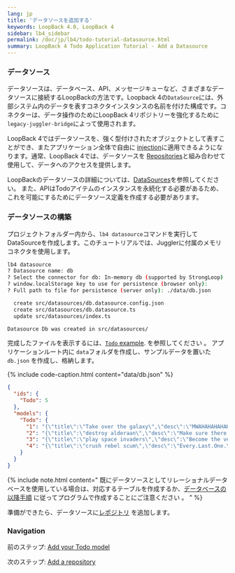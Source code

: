 ```yaml
---
lang: jp
title: 'データソースを追加する'
keywords: LoopBack 4.0, LoopBack 4
sidebar: lb4_sidebar
permalink: /doc/jp/lb4/todo-tutorial-datasource.html
summary: LoopBack 4 Todo Application Tutorial - Add a Datasource
---
```


### データソース

データソースは、データベース、API、メッセージキューなど、さまざまなデータソースに接続するLoopBackの方法です。Loopback 4の`DataSource`には、外部システム内のデータを表すコネクタインスタンスの名前を付けた構成です。コネクターは、データ操作のためにLoopBack 4リポジトリーを強化するために`legacy-juggler-bridge`によって使用されます。

LoopBack 4ではデータソースを、強く型付けされたオブジェクトとして表すことができ、またアプリケーション全体で自由に [injection](../../Dependency-injection.md)に適用できるようになります。通常、LoopBack 4では、データソースを [Repositories](../../Repositories.md)と組み合わせて使用​​して、データへのアクセスを提供します。

LoopBackのデータソースの詳細については、[DataSources](../../DataSources.md)を参照してください。
また、APIはTodoアイテムのインスタンスを永続化する必要があるため、これを可能にするためにデータソース定義を作成する必要があります。

### データソースの構築

プロジェクトフォルダー内から、`lb4 datasource`コマンドを実行してDataSourceを作成します。このチュートリアルでは、Jugglerに付属のメモリコネクタを使用します。

```sh
lb4 datasource
? Datasource name: db
? Select the connector for db: In-memory db (supported by StrongLoop)
? window.localStorage key to use for persistence (browser only):
? Full path to file for persistence (server only): ./data/db.json

  create src/datasources/db.datasource.config.json
  create src/datasources/db.datasource.ts
  update src/datasources/index.ts

Datasource Db was created in src/datasources/
```

完成したファイルを表示するには、[`Todo` example](https://github.com/strongloop/loopback-next/tree/master/examples/todo/src/datasources).
を参照してください 。
アプリケーションルート内に `data`フォルダを作成し、サンプルデータを置いた`db.json` を作成し、格納します。

{% include code-caption.html content="data/db.json" %}

```json
{
  "ids": {
    "Todo": 5
  },
  "models": {
    "Todo": {
      "1": "{\"title\":\"Take over the galaxy\",\"desc\":\"MWAHAHAHAHAHAHAHAHAHAHAHAHAMWAHAHAHAHAHAHAHAHAHAHAHAHA\",\"id\":1}",
      "2": "{\"title\":\"destroy alderaan\",\"desc\":\"Make sure there are no survivors left!\",\"id\":2}",
      "3": "{\"title\":\"play space invaders\",\"desc\":\"Become the very best!\",\"id\":3}",
      "4": "{\"title\":\"crush rebel scum\",\"desc\":\"Every.Last.One.\",\"id\":4}"
    }
  }
}
```

{% include note.html content=" 既にデータソースとしてリレーショナルデータベースを使用している場合は、対応するテーブルを作成するか、[データベースの以降手順](https://loopback.io/doc/en/lb4/Database-migrations.html) に従ってプログラムで作成することにご注意ください 。
" %}

準備ができたら、データソースに[レポジトリ](todo-tutorial-repository.md) を追加します。

### Navigation

前のステップ: [Add your Todo model](todo-tutorial-model.md)

次のステップ: [Add a repository](todo-tutorial-repository.md)
